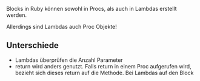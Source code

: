 Blocks in Ruby können sowohl in Procs, als auch in Lambdas erstellt werden.

Allerdings sind Lambdas auch Proc Objekte!

## Unterschiede
* Lambdas überprüfen die Anzahl Parameter
* return wird anders genutzt. Falls return in einem Proc aufgerufen wird, bezieht sich dieses return auf die Methode. Bei Lambdas auf den Block